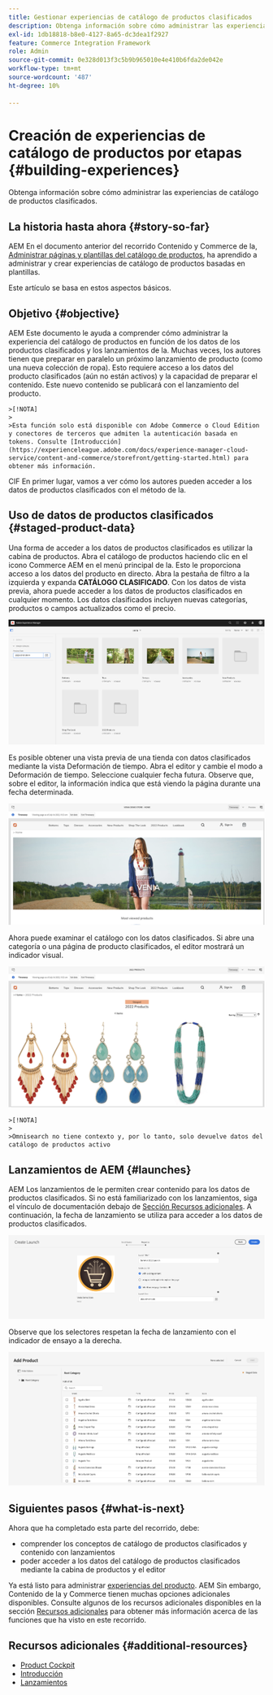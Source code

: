 ```yaml
---
title: Gestionar experiencias de catálogo de productos clasificados
description: Obtenga información sobre cómo administrar las experiencias de catálogo de productos clasificados.
exl-id: 1db18818-b8e0-4127-8a65-dc3dea1f2927
feature: Commerce Integration Framework
role: Admin
source-git-commit: 0e328d013f3c5b9b965010e4e410b6fda2de042e
workflow-type: tm+mt
source-wordcount: '487'
ht-degree: 10%

---
```


# Creación de experiencias de catálogo de productos por etapas {#building-experiences}

Obtenga información sobre cómo administrar las experiencias de catálogo de productos clasificados.

## La historia hasta ahora {#story-so-far}

AEM En el documento anterior del recorrido Contenido y Commerce de la, [Administrar páginas y plantillas del catálogo de productos](catalog-templates.md), ha aprendido a administrar y crear experiencias de catálogo de productos basadas en plantillas.

Este artículo se basa en estos aspectos básicos.

## Objetivo {#objective}

AEM Este documento le ayuda a comprender cómo administrar la experiencia del catálogo de productos en función de los datos de los productos clasificados y los lanzamientos de la. Muchas veces, los autores tienen que preparar en paralelo un próximo lanzamiento de producto (como una nueva colección de ropa). Esto requiere acceso a los datos del producto clasificados (aún no están activos) y la capacidad de preparar el contenido. Este nuevo contenido se publicará con el lanzamiento del producto.

    >[!NOTA]
    >
    >Esta función solo está disponible con Adobe Commerce o Cloud Edition y conectores de terceros que admiten la autenticación basada en tokens. Consulte [Introducción](https://experienceleague.adobe.com/docs/experience-manager-cloud-service/content-and-commerce/storefront/getting-started.html) para obtener más información.

CIF En primer lugar, vamos a ver cómo los autores pueden acceder a los datos de productos clasificados con el método de la.

## Uso de datos de productos clasificados {#staged-product-data}

Una forma de acceder a los datos de productos clasificados es utilizar la cabina de productos. Abra el catálogo de productos haciendo clic en el icono Commerce AEM en el menú principal de la. Esto le proporciona acceso a los datos del producto en directo. Abra la pestaña de filtro a la izquierda y expanda **CATÁLOGO CLASIFICADO**. Con los datos de vista previa, ahora puede acceder a los datos de productos clasificados en cualquier momento. Los datos clasificados incluyen nuevas categorías, productos o campos actualizados como el precio.

![cabina de pilotos](assets/staged-cockpit.png)

Es posible obtener una vista previa de una tienda con datos clasificados mediante la vista Deformación de tiempo. Abra el editor y cambie el modo a Deformación de tiempo. Seleccione cualquier fecha futura. Observe que, sobre el editor, la información indica que está viendo la página durante una fecha determinada.

![deformación de tiempo de ensayo](assets/staged-timewarp.png)

Ahora puede examinar el catálogo con los datos clasificados. Si abre una categoría o una página de producto clasificados, el editor mostrará un indicador visual.

![fase plp](assets/staged-plp.png)

    >[!NOTA]
    >
    >Omnisearch no tiene contexto y, por lo tanto, solo devuelve datos del catálogo de productos activo

## Lanzamientos de AEM {#launches}

AEM Los lanzamientos de le permiten crear contenido para los datos de productos clasificados. Si no está familiarizado con los lanzamientos, siga el vínculo de documentación debajo de [Sección Recursos adicionales](#additional-resources). A continuación, la fecha de lanzamiento se utiliza para acceder a los datos de productos clasificados.

![fase de lanzamiento](assets/staged-launch.png)

Observe que los selectores respetan la fecha de lanzamiento con el indicador de ensayo a la derecha.

![selector de escenarios](assets/staged-picker.png)

## Siguientes pasos {#what-is-next}

Ahora que ha completado esta parte del recorrido, debe:

* comprender los conceptos de catálogo de productos clasificados y contenido con lanzamientos
* poder acceder a los datos del catálogo de productos clasificados mediante la cabina de productos y el editor

Ya está listo para administrar [experiencias del producto](product-experience-management.md). AEM Sin embargo, Contenido de la y Commerce tienen muchas opciones adicionales disponibles. Consulte algunos de los recursos adicionales disponibles en la sección [Recursos adicionales](#additional-resources) para obtener más información acerca de las funciones que ha visto en este recorrido.

## Recursos adicionales {#additional-resources}

* [Product Cockpit](/help/commerce-cloud/authoring/product-cockpit.md)
* [Introducción](/help/commerce-cloud/getting-started.md)
* [Lanzamientos](/help/sites-cloud/authoring/launches/overview.md)
